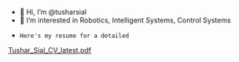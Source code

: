 - 👋 Hi, I’m @tusharsial
- 👀 I’m interested in Robotics, Intelligent Systems, Control Systems
-     Here's my resume for a detailed 
 [Tushar_Sial_CV_latest.pdf](https://github.com/tusharsial/tusharsial/files/10155624/Tushar_Sial_CV_latest.pdf)

<!---
tusharsial/tusharsial is a ✨ special ✨ repository because its `README.md` (this file) appears on your GitHub profile.
You can click the Preview link to take a look at your changes.
--->
